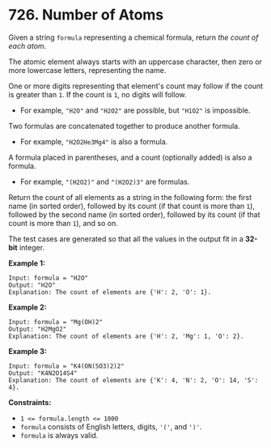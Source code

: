 # 726. Number of Atoms



Given a string `formula` representing a chemical formula, return _the count of each atom_.

The atomic element always starts with an uppercase character, then zero or more lowercase letters, representing the name.

One or more digits representing that element's count may follow if the count is greater than `1`. If the count is `1`, no digits will follow.

* For example, `"H2O"` and `"H2O2"` are possible, but `"H1O2"` is impossible.

Two formulas are concatenated together to produce another formula.

* For example, `"H2O2He3Mg4"` is also a formula.

A formula placed in parentheses, and a count (optionally added) is also a formula.

* For example, `"(H2O2)"` and `"(H2O2)3"` are formulas.

Return the count of all elements as a string in the following form: the first name (in sorted order), followed by its count (if that count is more than `1`), followed by the second name (in sorted order), followed by its count (if that count is more than `1`), and so on.

The test cases are generated so that all the values in the output fit in a **32-bit** integer.

&#x20;

**Example 1:**

```
Input: formula = "H2O"
Output: "H2O"
Explanation: The count of elements are {'H': 2, 'O': 1}.
```

**Example 2:**

```
Input: formula = "Mg(OH)2"
Output: "H2MgO2"
Explanation: The count of elements are {'H': 2, 'Mg': 1, 'O': 2}.
```

**Example 3:**

```
Input: formula = "K4(ON(SO3)2)2"
Output: "K4N2O14S4"
Explanation: The count of elements are {'K': 4, 'N': 2, 'O': 14, 'S': 4}.
```

&#x20;

**Constraints:**

* `1 <= formula.length <= 1000`
* `formula` consists of English letters, digits, `'('`, and `')'`.
* `formula` is always valid.
